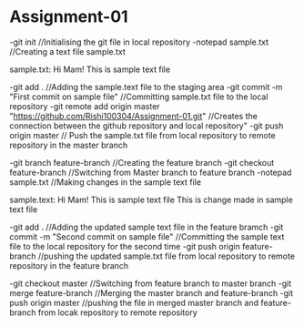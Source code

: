 # Assignment-01
-git init //Initialising the git file in local repository
-notepad sample.txt //Creating a text file sample.txt

sample.txt:
Hi Mam!
This is sample text file

-git add . //Adding the sample.text file to the staging area
-git commit -m "First commit on sample file" //Committing sample.txt file to the local repository
-git remote add origin master "https://github.com/Rishi100304/Assignment-01.git" //Creates the connection between the github repository and local repository"
-git push origin master // Push the sample.txt file from local repository to remote repository in the master branch

-git branch feature-branch //Creating the feature branch
-git checkout feature-branch //Switching from Master branch to feature branch
-notepad sample.txt //Making changes in the sample text file 

sample.text:
Hi Mam!
This is sample text file
This is change made in sample text file

-git add . //Adding the updated sample text file in the feature bramch
-git commit -m "Second commit on sample file" //Committing the sample text file to the local repository for the second time
-git push origin feature-branch //pushing the updated sample.txt file from local repository to remote repository in the feature branch

-git checkout master //Switching from feature branch to master branch
-git merge feature-branch //Merging the master branch and feature-branch
-git push origin master //pushing the file in merged master branch and feature-branch from locak repository to remote repository
